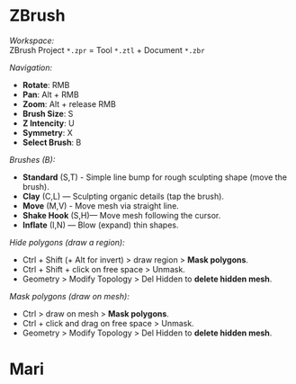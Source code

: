 # ZBrush
_Workspace:_  
ZBrush Project `*.zpr` = Tool `*.ztl` + Document `*.zbr`

_Navigation:_
- **Rotate**: RMB
- **Pan**: Alt + RMB
- **Zoom**: Alt + release RMB 
- **Brush Size**: S
- **Z Intencity**: U
- **Symmetry**: X
- **Select Brush**: B

_Brushes (B):_
- **Standard** (S,T) - Simple line bump for rough sculpting shape (move the brush).
- **Clay** (C,L) — Sculpting organic details (tap the brush).
- **Move** (M,V) - Move mesh via straight line.
- **Shake Hook** (S,H)— Move mesh following the cursor.
- **Inflate** (I,N) — Blow (expand) thin shapes. 

_Hide polygons (draw a region):_
- Ctrl + Shift (+ Alt for invert) > draw region > **Mask polygons**.
- Ctrl + Shift + click on free space > Unmask.
- Geometry > Modify Topology > Del Hidden to **delete hidden mesh**.

_Mask polygons (draw on mesh):_
- Ctrl > draw on mesh > **Mask polygons**.
- Ctrl + click and drag on free space > Unmask.
- Geometry > Modify Topology > Del Hidden to **delete hidden mesh**.

# Mari
